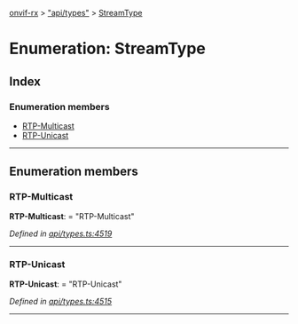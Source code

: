 [onvif-rx](../README.md) > ["api/types"](../modules/_api_types_.md) > [StreamType](../enums/_api_types_.streamtype.md)

# Enumeration: StreamType

## Index

### Enumeration members

* [RTP-Multicast](_api_types_.streamtype.md#rtp_multicast)
* [RTP-Unicast](_api_types_.streamtype.md#rtp_unicast)

---

## Enumeration members

<a id="rtp_multicast"></a>

###  RTP-Multicast

**RTP-Multicast**:  = "RTP-Multicast"

*Defined in [api/types.ts:4519](https://github.com/patrickmichalina/onvif-rx/blob/1596479/src/api/types.ts#L4519)*

___
<a id="rtp_unicast"></a>

###  RTP-Unicast

**RTP-Unicast**:  = "RTP-Unicast"

*Defined in [api/types.ts:4515](https://github.com/patrickmichalina/onvif-rx/blob/1596479/src/api/types.ts#L4515)*

___

